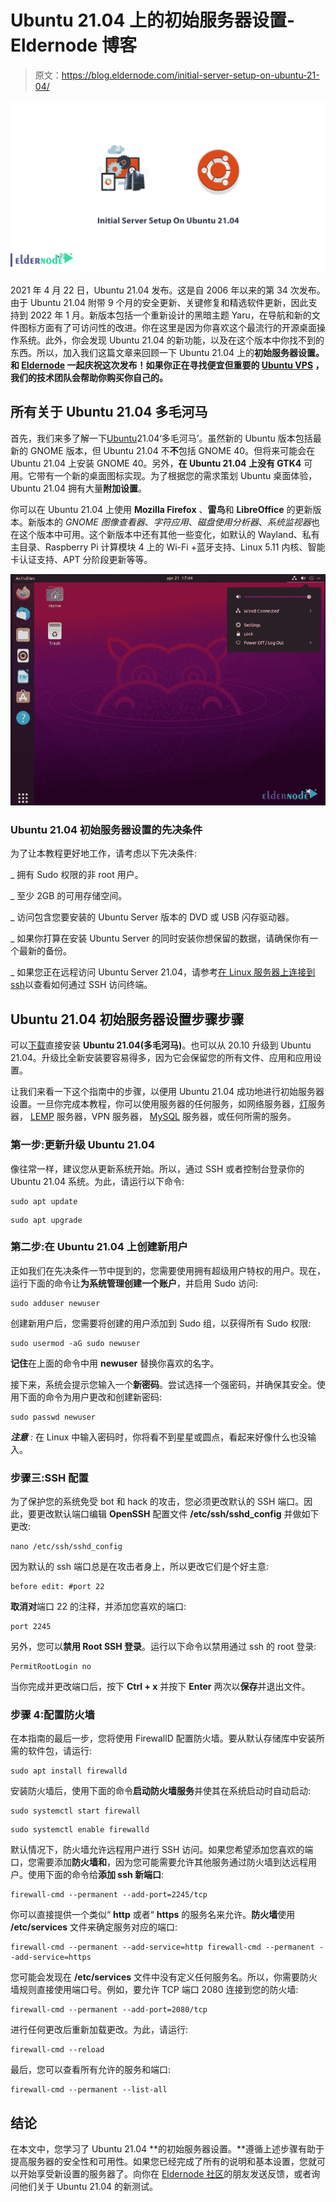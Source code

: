 # Ubuntu 21.04 上的初始服务器设置- Eldernode 博客

> 原文：<https://blog.eldernode.com/initial-server-setup-on-ubuntu-21-04/>

![Initial Server Setup On Ubuntu 21.04](img/0798efb8c5bd2b7254353d1b5c07a57a.png)

2021 年 4 月 22 日，Ubuntu 21.04 发布。这是自 2006 年以来的第 34 次发布。由于 Ubuntu 21.04 附带 9 个月的安全更新、关键修复和精选软件更新，因此支持到 2022 年 1 月。新版本包括一个重新设计的黑暗主题 Yaru，在导航和新的文件图标方面有了可访问性的改进。你在这里是因为你喜欢这个最流行的开源桌面操作系统。此外，你会发现 Ubuntu 21.04 的新功能，以及在这个版本中你找不到的东西。所以，加入我们这篇文章来回顾一下 Ubuntu 21.04 上的**初始服务器设置。和 [Eldernode](https://eldernode.com/) 一起庆祝这次发布！如果你正在寻找便宜但重要的 [Ubuntu VPS](https://eldernode.com/ubuntu-vps/) ，我们的技术团队会帮助你购买你自己的。**

## **所有关于 Ubuntu 21.04 多毛河马**

首先，我们来多了解一下[Ubuntu](https://blog.eldernode.com/tag/ubuntu/)21.04‘多毛河马’。虽然新的 Ubuntu 版本包括最新的 GNOME 版本，但 Ubuntu 21.04 不**不**包括 GNOME 40。但将来可能会在 Ubuntu 21.04 上安装 GNOME 40。另外，**在 Ubuntu 21.04 上没有 GTK4** 可用。它带有一个新的桌面图标实现。为了根据您的需求策划 Ubuntu 桌面体验，Ubuntu 21.04 拥有大量**附加设置**。

你可以在 Ubuntu 21.04 上使用 **Mozilla Firefox** 、**雷鸟**和 **LibreOffice** 的更新版本。新版本的 *GNOME 图像查看器*、*字符应用*、*磁盘使用分析器*、*系统监视器*也在这个版本中可用。这个新版本中还有其他一些变化，如默认的 Wayland、私有主目录、Raspberry Pi 计算模块 4 上的 Wi-Fi +蓝牙支持、Linux 5.11 内核、智能卡认证支持、APT 分阶段更新等等。

![Initial Server Setup On Ubuntu 21.04](img/11fbfb133c996b9205c4e3fbc5083efd.png)

### **Ubuntu 21.04 初始服务器设置的先决条件**

为了让本教程更好地工作，请考虑以下先决条件:

_ 拥有 Sudo 权限的非 root 用户。

_ 至少 2GB 的可用存储空间。

_ 访问包含您要安装的 Ubuntu Server 版本的 DVD 或 USB 闪存驱动器。

_ 如果你打算在安装 Ubuntu Server 的同时安装你想保留的数据，请确保你有一个最新的备份。

_ 如果您正在远程访问 Ubuntu Server 21.04，请参考[在 Linux 服务器上连接到 ssh](https://blog.eldernode.com/tutorial-connect-to-ssh-on-linux/)以查看如何通过 SSH 访问终端。

## **Ubuntu 21.04 初始服务器设置步骤**步骤

可以[下载](https://ubuntu.com/tutorials/upgrading-ubuntu-desktop#download)直接安装 **Ubuntu 21.04(多毛河马)**。也可以从 20.10 升级到 Ubuntu 21.04。升级比全新安装要容易得多，因为它会保留您的所有文件、应用和应用设置。

让我们来看一下这个指南中的步骤，以便用 Ubuntu 21.04 成功地进行初始服务器设置。一旦你完成本教程，你可以使用服务器的任何服务，如网络服务器，[灯](https://blog.eldernode.com/how-to-install-lamp-on-ubuntu-20-04/)服务器， [LEMP](https://blog.eldernode.com/install-lemp-stack-ubuntu20/) 服务器，VPN 服务器， [MySQL](https://blog.eldernode.com/install-mysql-on-linux-ubuntu-20-04/) 服务器，或任何所需的服务。

### **第一步:更新升级 Ubuntu 21.04**

像往常一样，建议您从更新系统开始。所以，通过 SSH 或者控制台登录你的 Ubuntu 21.04 系统。为此，请运行以下命令:

```
sudo apt update
```

```
sudo apt upgrade
```

### **第二步:在 Ubuntu 21.04** 上创建新用户

正如我们在先决条件一节中提到的，您需要使用拥有超级用户特权的用户。现在，运行下面的命令让**为系统管理创建一个账户**，并启用 Sudo 访问:

```
sudo adduser newuser
```

创建新用户后，您需要将创建的用户添加到 Sudo 组，以获得所有 Sudo 权限:

```
sudo usermod -aG sudo newuser
```

**记住**在上面的命令中用 **newuser** 替换你喜欢的名字。

接下来，系统会提示您输入一个**新密码**。尝试选择一个强密码，并确保其安全。使用下面的命令为用户更改和创建新密码:

```
sudo passwd newuser
```

***注意** :* 在 Linux 中输入密码时，你将看不到星星或圆点，看起来好像什么也没输入。

### **步骤三:SSH 配置**

为了保护您的系统免受 bot 和 hack 的攻击，您必须更改默认的 SSH 端口。因此，要更改默认端口编辑 **OpenSSH** 配置文件 **/etc/ssh/sshd_config** 并做如下更改:

```
nano /etc/ssh/sshd_config
```

因为默认的 ssh 端口总是在攻击者身上，所以更改它们是个好主意:

```
before edit: #port 22
```

**取消对**端口 22 的注释，并添加您喜欢的端口:

```
port 2245
```

另外，您可以**禁用 Root SSH 登录**。运行以下命令以禁用通过 ssh 的 root 登录:

```
PermitRootLogin no
```

当你完成并更改端口后，按下 **Ctrl + x** 并按下 **Enter** 两次以**保存**并退出文件。

### **步骤 4:配置防火墙**

在本指南的最后一步，您将使用 FirewallD 配置防火墙。要从默认存储库中安装所需的软件包，请运行:

```
sudo apt install firewalld
```

安装防火墙后，使用下面的命令**启动防火墙服务**并使其在系统启动时自动启动:

```
sudo systemctl start firewall
```

```
sudo systemctl enable firewalld
```

默认情况下，防火墙允许远程用户进行 SSH 访问。如果您希望添加您喜欢的端口，您需要添加**防火墙和**，因为您可能需要允许其他服务通过防火墙到达远程用户。使用下面的命令给**添加 ssh 新端口**:

```
firewall-cmd --permanent --add-port=2245/tcp
```

你可以直接提供一个类似“ **http** 或者“ **https** 的服务名来允许。**防火墙**使用 **/etc/services** 文件来确定服务对应的端口:

```
firewall-cmd --permanent --add-service=http firewall-cmd --permanent --add-service=https
```

您可能会发现在 **/etc/services** 文件中没有定义任何服务名。所以，你需要防火墙规则直接使用端口号。例如，要允许 TCP 端口 2080 连接到您的防火墙:

```
firewall-cmd --permanent --add-port=2080/tcp
```

进行任何更改后重新加载更改。为此，请运行:

```
firewall-cmd --reload
```

最后，您可以查看所有允许的服务和端口:

```
firewall-cmd --permanent --list-all
```

## 结论

在本文中，您学习了 Ubuntu 21.04 **的初始服务器设置。**遵循上述步骤有助于提高服务器的安全性和可用性。如果您已经完成了所有的说明和基本设置，您就可以开始享受新设置的服务器了。向你在 [Eldernode 社区](https://community.eldernode.com/)的朋友发送反馈，或者询问他们关于 Ubuntu 21.04 的新测试。